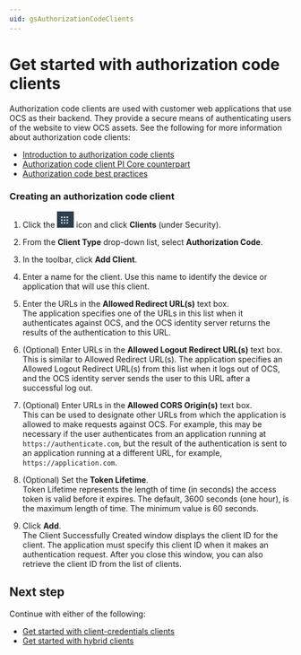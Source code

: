 ```yaml
---
uid: gsAuthorizationCodeClients
---
```

# Get started with authorization code clients

Authorization code clients are used with customer web applications that use OCS as their backend. They provide a secure means of authenticating users of the website to view OCS assets. See the following for more information about authorization code clients:

- [Introduction to authorization code clients](xref:ccClients#authorization-code-client)
- [Authorization code client PI Core counterpart](xref:ccClients#authorization-code-pi-core)
- [Authorization code best practices](xref:ccClients#authorization-code-bp)

### Creating an authorization code client

1. Click the ![Menu icon](images/menu-icon.png) icon and click **Clients** (under Security).

1. From the **Client Type** drop-down list, select **Authorization Code**.

1. In the toolbar, click **Add Client**.

1. Enter a name for the client. 
   Use this name to identify the device or application that will use this client.

1. Enter the URLs in the **Allowed Redirect URL(s)** text box.  
   The application specifies one of the URLs in this list when it authenticates against OCS, and the OCS identity server returns the results of the authentication to this URL.

1. (Optional) Enter URLs in the **Allowed Logout Redirect URL(s)** text box.  
   This is similar to Allowed Redirect URL(s). The application specifies an Allowed Logout Redirect URL(s) from this list when it logs out of OCS, and the OCS identity server sends the user to this URL after a successful log out.

1. (Optional) Enter URLs in the **Allowed CORS Origin(s)** text box.  
   This can be used to designate other URLs from which the application is allowed to make requests against OCS. For example, this may be necessary if the user authenticates from an application running at `https://authenticate.com`, but the result of the authentication is sent to an application running at a different URL, for example, `https://application.com`.
   
1. (Optional) Set the **Token Lifetime**.  
   Token Lifetime represents the length of time (in seconds) the access token is valid before it expires. The default, 3600 seconds (one hour), is the maximum length of time. The minimum value is 60 seconds.

1. Click **Add**.  
   The Client Successfully Created window displays the client ID for the client. The application must specify this client ID when it makes an authentication request. After you close this window, you can also retrieve the client ID from the list of clients.

## Next step

Continue with either of the following:

- [Get started with client-credentials clients](xref:gsClientCredentialsClients) 
- [Get started with hybrid clients](xref:gsHybridClients)